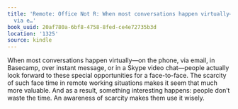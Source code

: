 ```yaml
---
title: 'Remote: Office Not R: When most conversations happen virtually—on the phone,
  via e…'
book_uuid: 20af780a-6bf8-4758-8fed-ce4e72735b3d
location: '1325'
source: kindle
---
```


When most conversations happen virtually—on the phone, via email, in Basecamp, over instant message, or in a Skype video chat—people actually look forward to these special opportunities for a face-to-face. The scarcity of such face time in remote working situations makes it seem that much more valuable. And as a result, something interesting happens: people don’t waste the time. An awareness of scarcity makes them use it wisely.